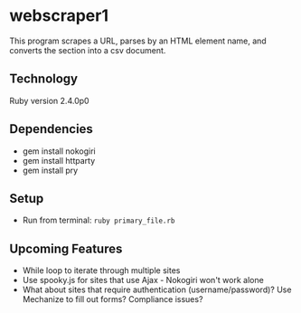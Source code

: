# webscraper1
This program scrapes a URL, parses by an HTML element name, and converts the section into a csv document.


## Technology
Ruby version 2.4.0p0


## Dependencies
* gem install nokogiri
* gem install httparty
* gem install pry


## Setup
* Run from terminal: `ruby primary_file.rb`


## Upcoming Features
* While loop to iterate through multiple sites
* Use spooky.js for sites that use Ajax - Nokogiri won't work alone
* What about sites that require authentication (username/password)? Use Mechanize to fill out forms? Compliance issues?
